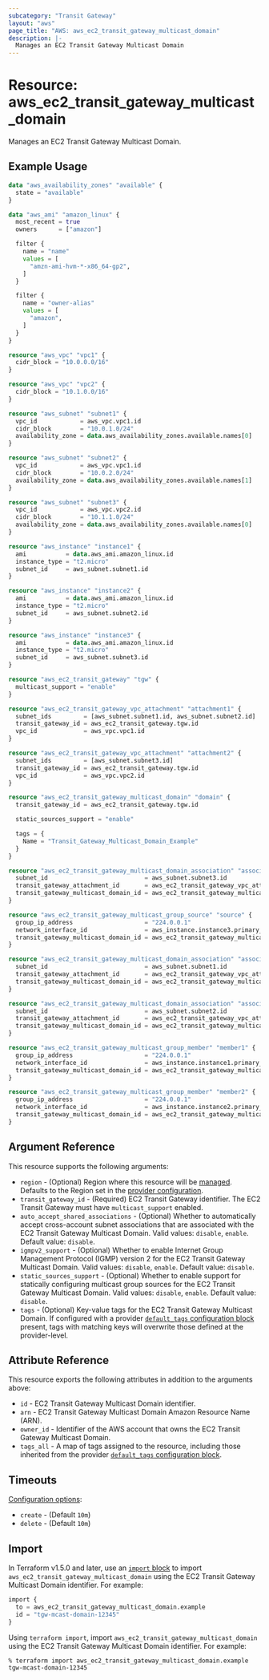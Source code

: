 ```yaml
---
subcategory: "Transit Gateway"
layout: "aws"
page_title: "AWS: aws_ec2_transit_gateway_multicast_domain"
description: |-
  Manages an EC2 Transit Gateway Multicast Domain
---
```


# Resource: aws_ec2_transit_gateway_multicast_domain

Manages an EC2 Transit Gateway Multicast Domain.

## Example Usage

```terraform
data "aws_availability_zones" "available" {
  state = "available"
}

data "aws_ami" "amazon_linux" {
  most_recent = true
  owners      = ["amazon"]

  filter {
    name = "name"
    values = [
      "amzn-ami-hvm-*-x86_64-gp2",
    ]
  }

  filter {
    name = "owner-alias"
    values = [
      "amazon",
    ]
  }
}

resource "aws_vpc" "vpc1" {
  cidr_block = "10.0.0.0/16"
}

resource "aws_vpc" "vpc2" {
  cidr_block = "10.1.0.0/16"
}

resource "aws_subnet" "subnet1" {
  vpc_id            = aws_vpc.vpc1.id
  cidr_block        = "10.0.1.0/24"
  availability_zone = data.aws_availability_zones.available.names[0]
}

resource "aws_subnet" "subnet2" {
  vpc_id            = aws_vpc.vpc1.id
  cidr_block        = "10.0.2.0/24"
  availability_zone = data.aws_availability_zones.available.names[1]
}

resource "aws_subnet" "subnet3" {
  vpc_id            = aws_vpc.vpc2.id
  cidr_block        = "10.1.1.0/24"
  availability_zone = data.aws_availability_zones.available.names[0]
}

resource "aws_instance" "instance1" {
  ami           = data.aws_ami.amazon_linux.id
  instance_type = "t2.micro"
  subnet_id     = aws_subnet.subnet1.id
}

resource "aws_instance" "instance2" {
  ami           = data.aws_ami.amazon_linux.id
  instance_type = "t2.micro"
  subnet_id     = aws_subnet.subnet2.id
}

resource "aws_instance" "instance3" {
  ami           = data.aws_ami.amazon_linux.id
  instance_type = "t2.micro"
  subnet_id     = aws_subnet.subnet3.id
}

resource "aws_ec2_transit_gateway" "tgw" {
  multicast_support = "enable"
}

resource "aws_ec2_transit_gateway_vpc_attachment" "attachment1" {
  subnet_ids         = [aws_subnet.subnet1.id, aws_subnet.subnet2.id]
  transit_gateway_id = aws_ec2_transit_gateway.tgw.id
  vpc_id             = aws_vpc.vpc1.id
}

resource "aws_ec2_transit_gateway_vpc_attachment" "attachment2" {
  subnet_ids         = [aws_subnet.subnet3.id]
  transit_gateway_id = aws_ec2_transit_gateway.tgw.id
  vpc_id             = aws_vpc.vpc2.id
}

resource "aws_ec2_transit_gateway_multicast_domain" "domain" {
  transit_gateway_id = aws_ec2_transit_gateway.tgw.id

  static_sources_support = "enable"

  tags = {
    Name = "Transit_Gateway_Multicast_Domain_Example"
  }
}

resource "aws_ec2_transit_gateway_multicast_domain_association" "association3" {
  subnet_id                           = aws_subnet.subnet3.id
  transit_gateway_attachment_id       = aws_ec2_transit_gateway_vpc_attachment.attachment2.id
  transit_gateway_multicast_domain_id = aws_ec2_transit_gateway_multicast_domain.domain.id
}

resource "aws_ec2_transit_gateway_multicast_group_source" "source" {
  group_ip_address                    = "224.0.0.1"
  network_interface_id                = aws_instance.instance3.primary_network_interface_id
  transit_gateway_multicast_domain_id = aws_ec2_transit_gateway_multicast_domain_association.association3.transit_gateway_multicast_domain_id
}

resource "aws_ec2_transit_gateway_multicast_domain_association" "association1" {
  subnet_id                           = aws_subnet.subnet1.id
  transit_gateway_attachment_id       = aws_ec2_transit_gateway_vpc_attachment.attachment1.id
  transit_gateway_multicast_domain_id = aws_ec2_transit_gateway_multicast_domain.domain.id
}

resource "aws_ec2_transit_gateway_multicast_domain_association" "association2" {
  subnet_id                           = aws_subnet.subnet2.id
  transit_gateway_attachment_id       = aws_ec2_transit_gateway_vpc_attachment.attachment2.id
  transit_gateway_multicast_domain_id = aws_ec2_transit_gateway_multicast_domain.domain.id
}

resource "aws_ec2_transit_gateway_multicast_group_member" "member1" {
  group_ip_address                    = "224.0.0.1"
  network_interface_id                = aws_instance.instance1.primary_network_interface_id
  transit_gateway_multicast_domain_id = aws_ec2_transit_gateway_multicast_domain_association.association1.transit_gateway_multicast_domain_id
}

resource "aws_ec2_transit_gateway_multicast_group_member" "member2" {
  group_ip_address                    = "224.0.0.1"
  network_interface_id                = aws_instance.instance2.primary_network_interface_id
  transit_gateway_multicast_domain_id = aws_ec2_transit_gateway_multicast_domain_association.association1.transit_gateway_multicast_domain_id
}
```

## Argument Reference

This resource supports the following arguments:

* `region` - (Optional) Region where this resource will be [managed](https://docs.aws.amazon.com/general/latest/gr/rande.html#regional-endpoints). Defaults to the Region set in the [provider configuration](https://registry.terraform.io/providers/hashicorp/aws/latest/docs#aws-configuration-reference).
* `transit_gateway_id` - (Required) EC2 Transit Gateway identifier. The EC2 Transit Gateway must have `multicast_support` enabled.
* `auto_accept_shared_associations` - (Optional) Whether to automatically accept cross-account subnet associations that are associated with the EC2 Transit Gateway Multicast Domain. Valid values: `disable`, `enable`. Default value: `disable`.
* `igmpv2_support` - (Optional) Whether to enable Internet Group Management Protocol (IGMP) version 2 for the EC2 Transit Gateway Multicast Domain. Valid values: `disable`, `enable`. Default value: `disable`.
* `static_sources_support` - (Optional) Whether to enable support for statically configuring multicast group sources for the EC2 Transit Gateway Multicast Domain. Valid values: `disable`, `enable`. Default value: `disable`.
* `tags` - (Optional) Key-value tags for the EC2 Transit Gateway Multicast Domain. If configured with a provider [`default_tags` configuration block](https://registry.terraform.io/providers/hashicorp/aws/latest/docs#default_tags-configuration-block) present, tags with matching keys will overwrite those defined at the provider-level.

## Attribute Reference

This resource exports the following attributes in addition to the arguments above:

* `id` - EC2 Transit Gateway Multicast Domain identifier.
* `arn` - EC2 Transit Gateway Multicast Domain Amazon Resource Name (ARN).
* `owner_id` - Identifier of the AWS account that owns the EC2 Transit Gateway Multicast Domain.
* `tags_all` - A map of tags assigned to the resource, including those inherited from the provider [`default_tags` configuration block](https://registry.terraform.io/providers/hashicorp/aws/latest/docs#default_tags-configuration-block).

## Timeouts

[Configuration options](https://developer.hashicorp.com/terraform/language/resources/syntax#operation-timeouts):

- `create` - (Default `10m`)
- `delete` - (Default `10m`)

## Import

In Terraform v1.5.0 and later, use an [`import` block](https://developer.hashicorp.com/terraform/language/import) to import `aws_ec2_transit_gateway_multicast_domain` using the EC2 Transit Gateway Multicast Domain identifier. For example:

```terraform
import {
  to = aws_ec2_transit_gateway_multicast_domain.example
  id = "tgw-mcast-domain-12345"
}
```

Using `terraform import`, import `aws_ec2_transit_gateway_multicast_domain` using the EC2 Transit Gateway Multicast Domain identifier. For example:

```console
% terraform import aws_ec2_transit_gateway_multicast_domain.example tgw-mcast-domain-12345
```
